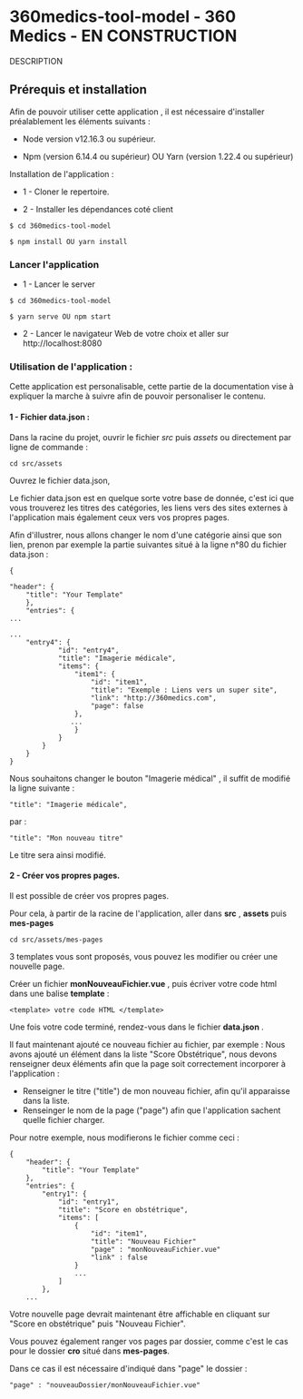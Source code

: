 # 360medics-tool-model - 360 Medics - EN CONSTRUCTION

DESCRIPTION 
## Prérequis et installation

Afin de pouvoir utiliser cette application , il est nécessaire d'installer préalablement les éléments suivants :

- Node version v12.16.3 ou supérieur.

- Npm (version 6.14.4 ou supérieur) OU Yarn (version 1.22.4 ou supérieur)

Installation de l'application :

- 1 - Cloner le repertoire.

* 2 - Installer les dépendances coté client

```
$ cd 360medics-tool-model

$ npm install OU yarn install
```

### Lancer l'application

- 1 - Lancer le server

```
$ cd 360medics-tool-model

$ yarn serve OU npm start

```

- 2 - Lancer le navigateur Web de votre choix et aller sur http://localhost:8080

### Utilisation de l'application :

Cette application est personalisable, cette partie de la documentation vise à expliquer la marche à suivre afin de pouvoir personaliser le contenu.

#### 1 - Fichier data.json :

Dans la racine du projet, ouvrir le fichier _src_ puis _assets_ ou directement par ligne de commande :

```
cd src/assets

```

Ouvrez le fichier data.json,

Le fichier data.json est en quelque sorte votre base de donnée, c'est ici que vous trouverez les titres des catégories, les liens vers des sites externes à l'application mais également ceux vers vos propres pages.

Afin d'illustrer, nous allons changer le nom d'une catégorie ainsi que son lien, prenon par exemple la partie suivantes situé à la ligne n°80 du fichier data.json :

```
{

"header": {
    "title": "Your Template"
    },
    "entries": {
...

...
    "entry4": {
            "id": "entry4",
            "title": "Imagerie médicale",
            "items": {
                "item1": {
                    "id": "item1",
                    "title": "Exemple : Liens vers un super site",
                    "link": "http://360medics.com",
                    "page": false
                },
               ...
                }
            }
        }
    }
}
```

Nous souhaitons changer le bouton "Imagerie médical" , il suffit de modifié la ligne suivante :

```
"title": "Imagerie médicale",
```

par :

```
"title": "Mon nouveau titre"
```

Le titre sera ainsi modifié.


#### 2 - Créer vos propres pages.

Il est possible de créer vos propres pages.

Pour cela, à partir de la racine de l'application, aller dans __src__ , __assets__ puis __mes-pages__ 

```
cd src/assets/mes-pages
```
3 templates vous sont proposés, vous pouvez les modifier ou créer une nouvelle page.


Créer un fichier __monNouveauFichier.vue__ , puis écriver votre code html dans une balise __template__ : 
```
<template> votre code HTML </template>
```

Une fois votre code terminé, rendez-vous dans le fichier __data.json__ .

Il faut maintenant ajouté ce nouveau fichier au fichier, par exemple :
Nous avons ajouté un élément dans la liste "Score Obstétrique",  nous devons renseigner deux éléments afin que la page soit correctement incorporer à l'application :  

* Renseigner le titre ("title") de mon nouveau fichier, afin qu'il apparaisse dans la liste.
* Renseinger le nom de la page ("page") afin que l'application sachent quelle fichier charger.

Pour notre exemple, nous modifierons le fichier comme ceci : 

```
{
    "header": {
        "title": "Your Template"
    },
    "entries": {
        "entry1": {
            "id": "entry1",
            "title": "Score en obstétrique",
            "items": [
                {
                    "id": "item1",
                    "title": "Nouveau Fichier"
                    "page" : "monNouveauFichier.vue"
                    "link" : false
                }
                ...
            ]
        },
    ...
```

Votre nouvelle page devrait maintenant être affichable en cliquant sur "Score en obstétrique" puis "Nouveau Fichier".

Vous pouvez également ranger vos pages par dossier, comme c'est le cas pour le dossier __cro__ situé dans __mes-pages__.

Dans ce cas il est nécessaire d'indiqué dans "page" le dossier : 
```
"page" : "nouveauDossier/monNouveauFichier.vue"
```

